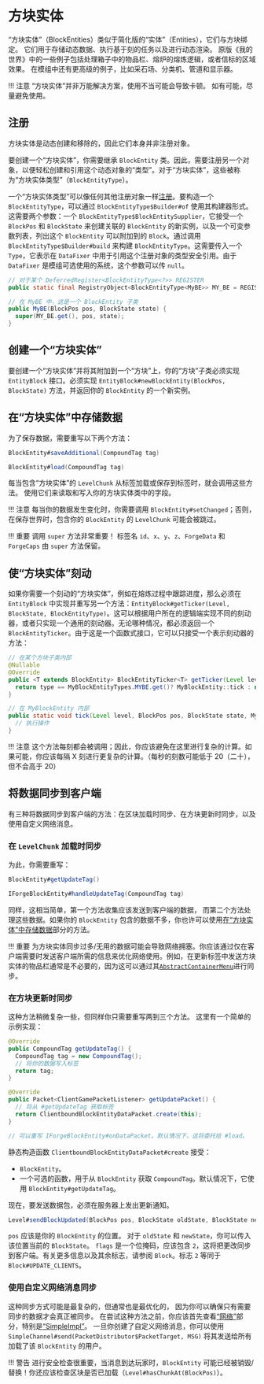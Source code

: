 
# 方块实体

“方块实体”（BlockEntities）类似于简化版的“实体”（Entities），它们与方块绑定。
它们用于存储动态数据、执行基于刻的任务以及进行动态渲染。
原版《我的世界》中的一些例子包括处理箱子中的物品栏、熔炉的熔炼逻辑，或者信标的区域效果。
在模组中还有更高级的例子，比如采石场、分类机、管道和显示器。

!!! 注意
    “方块实体”并非万能解决方案，使用不当可能会导致卡顿。
    如有可能，尽量避免使用。

## 注册

方块实体是动态创建和移除的，因此它们本身并非注册对象。

要创建一个“方块实体”，你需要继承 `BlockEntity` 类。因此，需要注册另一个对象，以便轻松创建和引用这个动态对象的“类型”。对于“方块实体”，这些被称为“方块实体类型”（`BlockEntityType`）。

一个“方块实体类型”可以像任何其他注册对象一样[注册][registration]。要构造一个 `BlockEntityType`，可以通过 `BlockEntityType$Builder#of` 使用其构建器形式。这需要两个参数：一个 `BlockEntityType$BlockEntitySupplier`，它接受一个 `BlockPos` 和 `BlockState` 来创建关联的 `BlockEntity` 的新实例，以及一个可变参数列表，列出这个 `BlockEntity` 可以附加到的 `Block`。通过调用 `BlockEntityType$Builder#build` 来构建 `BlockEntityType`。这需要传入一个 `Type`，它表示在 `DataFixer` 中用于引用这个注册对象的类型安全引用。由于 `DataFixer` 是模组可选使用的系统，这个参数可以传 `null`。

```java
// 对于某个 DeferredRegister<BlockEntityType<?>> REGISTER
public static final RegistryObject<BlockEntityType<MyBE>> MY_BE = REGISTER.register("mybe", () -> BlockEntityType.Builder.of(MyBE::new, validBlocks).build(null));

// 在 MyBE 中，这是一个 BlockEntity 子类
public MyBE(BlockPos pos, BlockState state) {
  super(MY_BE.get(), pos, state);
}
```

## 创建一个“方块实体”

要创建一个“方块实体”并将其附加到一个“方块”上，你的“方块”子类必须实现 `EntityBlock` 接口。必须实现 `EntityBlock#newBlockEntity(BlockPos, BlockState)` 方法，并返回你的 `BlockEntity` 的一个新实例。

## 在“方块实体”中存储数据

为了保存数据，需要重写以下两个方法：
```java
BlockEntity#saveAdditional(CompoundTag tag)

BlockEntity#load(CompoundTag tag)
```
每当包含“方块实体”的 `LevelChunk` 从标签加载或保存到标签时，就会调用这些方法。
使用它们来读取和写入你的方块实体类中的字段。

!!! 注意
		每当你的数据发生变化时，你需要调用 `BlockEntity#setChanged`；否则，在保存世界时，包含你的 `BlockEntity` 的 `LevelChunk` 可能会被跳过。

!!! 重要
		调用 `super` 方法非常重要！
标签名 `id`、`x`、`y`、`z`、`ForgeData` 和 `ForgeCaps` 由 `super` 方法保留。

## 使“方块实体”刻动

如果你需要一个刻动的“方块实体”，例如在熔炼过程中跟踪进度，那么必须在 `EntityBlock` 中实现并重写另一个方法：`EntityBlock#getTicker(Level, BlockState, BlockEntityType)`。这可以根据用户所在的逻辑端实现不同的刻动器，或者只实现一个通用的刻动器。无论哪种情况，都必须返回一个 `BlockEntityTicker`。由于这是一个函数式接口，它可以只接受一个表示刻动器的方法：

```java
// 在某个方块子类内部
@Nullable
@Override
public <T extends BlockEntity> BlockEntityTicker<T> getTicker(Level level, BlockState state, BlockEntityType<T> type) {
  return type == MyBlockEntityTypes.MYBE.get()? MyBlockEntity::tick : null;
}

// 在 MyBlockEntity 内部
public static void tick(Level level, BlockPos pos, BlockState state, MyBlockEntity blockEntity) {
  // 执行操作
}
```

!!! 注意
    这个方法每刻都会被调用；因此，你应该避免在这里进行复杂的计算。如果可能，你应该每隔 X 刻进行更复杂的计算。（每秒的刻数可能低于 20（二十），但不会高于 20）

## 将数据同步到客户端

有三种将数据同步到客户端的方法：在区块加载时同步、在方块更新时同步，以及使用自定义网络消息。

### 在 `LevelChunk` 加载时同步

为此，你需要重写：
```java
BlockEntity#getUpdateTag()

IForgeBlockEntity#handleUpdateTag(CompoundTag tag)
```
同样，这相当简单，第一个方法收集应该发送到客户端的数据，
而第二个方法处理这些数据。如果你的 `BlockEntity` 包含的数据不多，你也许可以使用[在“方块实体”中存储数据][storing-data]部分的方法。

!!! 重要
    为方块实体同步过多/无用的数据可能会导致网络拥塞。你应该通过仅在客户端需要时发送客户端所需的信息来优化网络使用。例如，在更新标签中发送方块实体的物品栏通常是不必要的，因为这可以通过其[`AbstractContainerMenu`][menu]进行同步。

### 在方块更新时同步

这种方法稍微复杂一些，但同样你只需要重写两到三个方法。
这里有一个简单的示例实现：
```java
@Override
public CompoundTag getUpdateTag() {
  CompoundTag tag = new CompoundTag();
  // 将你的数据写入标签
  return tag;
}

@Override
public Packet<ClientGamePacketListener> getUpdatePacket() {
  // 将从 #getUpdateTag 获取标签
  return ClientboundBlockEntityDataPacket.create(this);
}

// 可以重写 IForgeBlockEntity#onDataPacket。默认情况下，这将委托给 #load。
```
静态构造函数 `ClientboundBlockEntityDataPacket#create` 接受：

* `BlockEntity`。
* 一个可选的函数，用于从 `BlockEntity` 获取 `CompoundTag`。默认情况下，它使用 `BlockEntity#getUpdateTag`。

现在，要发送数据包，必须在服务器上发出更新通知。
```java
Level#sendBlockUpdated(BlockPos pos, BlockState oldState, BlockState newState, int flags)
```
`pos` 应该是你的 `BlockEntity` 的位置。
对于 `oldState` 和 `newState`，你可以传入该位置当前的 `BlockState`。
`flags` 是一个位掩码，应该包含 `2`，这将把更改同步到客户端。有关更多信息以及其余标志，请参阅 `Block`。标志 `2` 等同于 `Block#UPDATE_CLIENTS`。

### 使用自定义网络消息同步

这种同步方式可能是最复杂的，但通常也是最优化的，
因为你可以确保只有需要同步的数据才会真正被同步。
在尝试这种方法之前，你应该首先查看[“网络”][networking]部分，特别是[“SimpleImpl”][simple_impl]。
一旦你创建了自定义网络消息，你可以使用 `SimpleChannel#send(PacketDistributor$PacketTarget, MSG)` 将其发送给所有加载了该 `BlockEntity` 的用户。

!!! 警告
    进行安全检查很重要，当消息到达玩家时，`BlockEntity` 可能已经被销毁/替换！你还应该检查区块是否已加载（`Level#hasChunkAt(BlockPos)`）。

[registration]:../concepts/registries.md#methods-for-registering
[storing-data]: #在“方块实体”中存储数据
[menu]:../gui/menus.md
[networking]:../networking/index.md
[simple_impl]:../networking/simpleimpl.md
